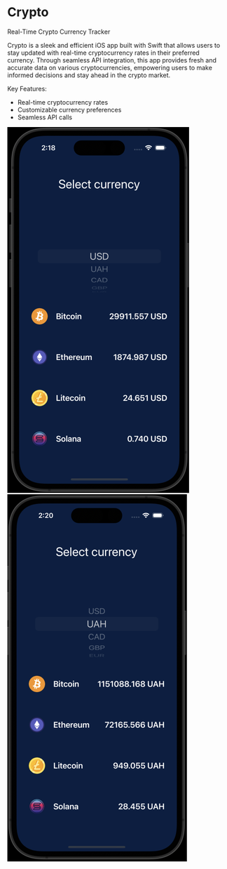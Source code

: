 # Crypto
 Real-Time Crypto Currency Tracker


Crypto is a sleek and efficient iOS app built with Swift that allows users to stay updated with real-time cryptocurrency rates in their preferred currency. Through seamless API integration, this app provides fresh and accurate data on various cryptocurrencies, empowering users to make informed decisions and stay ahead in the crypto market.

Key Features:

- Real-time cryptocurrency rates
- Customizable currency preferences
- Seamless API calls

![screenshot](https://github.com/OlegZhovtanskyi/Crypto/blob/main/Screenshot%202023-07-23%20at%2014.18.53.png)&nbsp;&nbsp;&nbsp;&nbsp;&nbsp;&nbsp;&nbsp;&nbsp;&nbsp;&nbsp;&nbsp;&nbsp;&nbsp;&nbsp;&nbsp;&nbsp;&nbsp;&nbsp;&nbsp;&nbsp;
![screenshot](https://github.com/OlegZhovtanskyi/Crypto/blob/main/Screenshot%202023-07-23%20at%2014.20.09.png)
